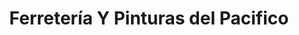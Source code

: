 ---
title: "Ferretería Y Pinturas del Pacifico"
url: /usulutan/ferreteria-y-pinturas-del-pacifico/
shop: Eisenwaren
---